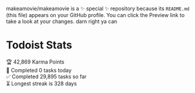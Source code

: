 makeamovie/makeamovie is a ✨ special ✨ repository because its `README.md` (this file) appears on your GitHub profile.
You can click the Preview link to take a look at your changes. darn right ya can

# Todoist Stats

<!-- TODO-IST:START -->
🏆  42,869 Karma Points           
🌸  Completed 0 tasks today           
✅  Completed 29,895 tasks so far           
⏳  Longest streak is 328 days
<!-- TODO-IST:END -->